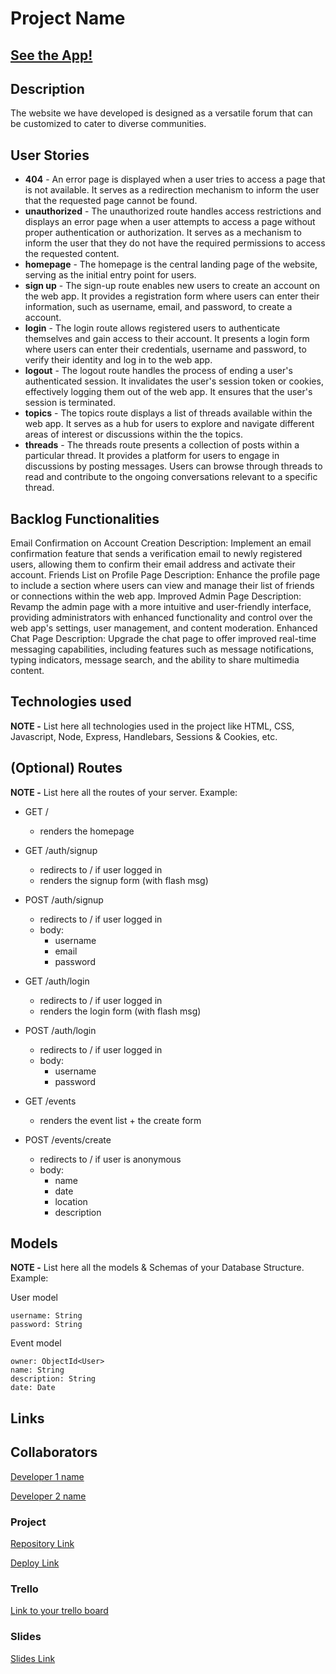 # Project Name

## [See the App!](https://monkee-hub.cyclic.app/)

## Description

The website we have developed is designed as a versatile forum that can be customized to cater to diverse communities.
 
## User Stories

- **404** - An error page is displayed when a user tries to access a page that is not available. It serves as a redirection mechanism to inform the user that the requested page cannot be found.
- **unauthorized** - The unauthorized route handles access restrictions and displays an error page when a user attempts to access a page without proper authentication or authorization. It serves as a mechanism to inform the user that they do not have the required permissions to access the requested content.
- **homepage** - The homepage is the central landing page of the website, serving as the initial entry point for users.
- **sign up** - The sign-up route enables new users to create an account on the web app. It provides a registration form where users can enter their information, such as username, email, and password, to create a account.
- **login** - The login route allows registered users to authenticate themselves and gain access to their account. It presents a login form where users can enter their credentials, username and password, to verify their identity and log in to the web app.
- **logout** - The logout route handles the process of ending a user's authenticated session. It invalidates the user's session token or cookies, effectively logging them out of the web app. It ensures that the user's session is terminated.
- **topics** - The topics route displays a list of threads available within the web app. It serves as a hub for users to explore and navigate different areas of interest or discussions within the the topics. 
- **threads** - The threads route presents a collection of posts within a particular thread. It provides a platform for users to engage in discussions by posting messages. Users can browse through threads to read and contribute to the ongoing conversations relevant to a specific thread.

## Backlog Functionalities

Email Confirmation on Account Creation
        Description: Implement an email confirmation feature that sends a verification email to newly registered users, allowing them to confirm their email address and activate their account.
    Friends List on Profile Page
        Description: Enhance the profile page to include a section where users can view and manage their list of friends or connections within the web app.
    Improved Admin Page
        Description: Revamp the admin page with a more intuitive and user-friendly interface, providing administrators with enhanced functionality and control over the web app's settings, user management, and content moderation.
    Enhanced Chat Page
        Description: Upgrade the chat page to offer improved real-time messaging capabilities, including features such as message notifications, typing indicators, message search, and the ability to share multimedia content.

## Technologies used

**NOTE -** List here all technologies used in the project like HTML, CSS, Javascript, Node, Express, Handlebars, Sessions & Cookies, etc.


## (Optional) Routes

**NOTE -** List here all the routes of your server. Example:

- GET / 
  - renders the homepage
- GET /auth/signup
  - redirects to / if user logged in
  - renders the signup form (with flash msg)
- POST /auth/signup
  - redirects to / if user logged in
  - body:
    - username
    - email
    - password
- GET /auth/login
  - redirects to / if user logged in
  - renders the login form (with flash msg)
- POST /auth/login
  - redirects to / if user logged in
  - body:
    - username
    - password

- GET /events
  - renders the event list + the create form
- POST /events/create 
  - redirects to / if user is anonymous
  - body: 
    - name
    - date
    - location
    - description


## Models

**NOTE -** List here all the models & Schemas of your Database Structure. Example: 

User model
 
```
username: String
password: String
```

Event model

```
owner: ObjectId<User>
name: String
description: String
date: Date
``` 

## Links

## Collaborators

[Developer 1 name](www.github-url.com)

[Developer 2 name](www.github-url.com)

### Project

[Repository Link](www.your-github-url-here.com)

[Deploy Link](www.your-deploy-url-here.com)

### Trello

[Link to your trello board](www.your-trello-url-here.com)

### Slides

[Slides Link](www.your-slides-url-here.com)
